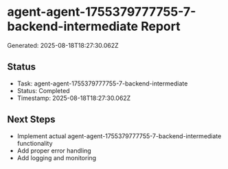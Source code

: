 # agent-agent-1755379777755-7-backend-intermediate Report

Generated: 2025-08-18T18:27:30.062Z

## Status
- Task: agent-agent-1755379777755-7-backend-intermediate
- Status: Completed
- Timestamp: 2025-08-18T18:27:30.062Z

## Next Steps
- Implement actual agent-agent-1755379777755-7-backend-intermediate functionality
- Add proper error handling
- Add logging and monitoring

